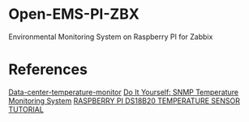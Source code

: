 # Open-EMS-PI-ZBX
Environmental Monitoring System on Raspberry PI for Zabbix



# References
[Data-center-temperature-monitor](https://github.com/hixair/Data-center-temperature-monitor)
[Do It Yourself: SNMP Temperature Monitoring System](https://www.norwegiancreations.com/2017/06/do-it-yourself-snmp-temperature-monitoring-system/)
[RASPBERRY PI DS18B20 TEMPERATURE SENSOR TUTORIAL](https://www.circuitbasics.com/raspberry-pi-ds18b20-temperature-sensor-tutorial/)
